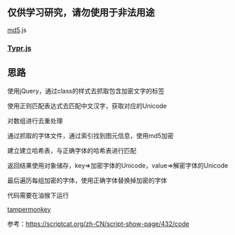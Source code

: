 ## 仅供学习研究，请勿使用于非法用途

[md5](https://github.com/blueimp/JavaScript-MD5).js

### [Typr.js](https://github.com/photopea/Typr.js)

## 思路

使用jQuery，通过class的样式去抓取包含加密文字的标签

使用正则匹配表达式去匹配中文汉字，获取对应的Unicode

对数组进行去重处理

通过抓取的字体文件，通过索引找到图元信息，使用md5加密

建立建立哈希表，与正确字体的哈希表进行匹配

返回结果使用对象储存，key=>加密字体的Unicode，value=>解密字体的Unicode

最后遍历每组加密的字体，使用正确字体替换掉加密的字体

代码需要在油猴下运行

[tampermonkey](https://www.tampermonkey.net/)

参考：https://scriptcat.org/zh-CN/script-show-page/432/code
